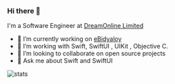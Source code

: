 ### Hi there 👋

I'm a Software Engineer at [DreamOnline Limited](https://dreamonline.com.bd/)

- 🔭 I’m currently working on [eBidyaloy](https://apps.apple.com/us/app/ebidyaloy-learning-platform/id1642474911)
- 🌱 I’m working with Swift, SwiftUI , UIKit , Objective C.  
- 💞️ I’m looking to collaborate on open source projects
- 💬 Ask me about Swift and SwiftUI

![stats](https://github-readme-stats.vercel.app/api?username=Shekhar-Das&hide=contribs&show_icons=true&include_all_commits=true&count_private=true)

<!---
Shekhar-Das/Shekhar-Das is a ✨ special ✨ repository because its `README.md` (this file) appears on your GitHub profile.
You can click the Preview link to take a look at your changes.
--->
